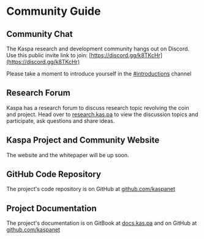 # Community Guide

## Community Chat

The Kaspa research and development community hangs out on Discord. Use this public invite link to join: [https://discord.gg/k8TKcHr](https://discord.gg/k8TKcHr)

Please take a moment to introduce yourself in the [\#introductions](https://discord.gg/W5NXCVB) channel

## Research Forum

Kaspa has a research forum to discuss research topic revolving the coin and project. Head over to [research.kas.pa](https://research.kas.pa/) to view the discussion topics and participate, ask questions and share ideas.

## Kaspa Project and Community Website

The website and the whitepaper will be up soon.

## GitHub Code Repository

The project's code repository is on GitHub at [github.com/kaspanet](https://github.com/kaspanet)

## Project Documentation

The project's documentation is on GitBook at [docs.kas.pa](https://docs.kas.pa) and on GitHub at [github.com/kaspanet](https://github.com/kaspanet)

